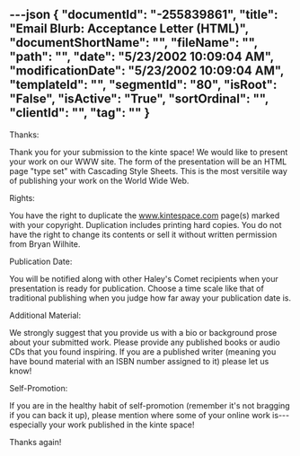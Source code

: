 ---json
{
  "documentId": "-255839861",
  "title": "Email Blurb: Acceptance Letter (HTML)",
  "documentShortName": "",
  "fileName": "",
  "path": "",
  "date": "5/23/2002 10:09:04 AM",
  "modificationDate": "5/23/2002 10:09:04 AM",
  "templateId": "",
  "segmentId": "80",
  "isRoot": "False",
  "isActive": "True",
  "sortOrdinal": "",
  "clientId": "",
  "tag": ""
}
---

Thanks:

Thank you for your submission to the kinte space! We would like to present your work on our WWW site. The form of the presentation will be an HTML page &quot;type set&quot; with Cascading Style Sheets. This is the most versitile way of publishing your work on the World Wide Web.


Rights:

You have the right to duplicate the www.kintespace.com page(s) marked with your copyright. Duplication includes printing hard copies. You do not have the right to change its contents or sell it without written permission from Bryan Wilhite.


Publication Date:

You will be notified along with other Haley's Comet recipients when your presentation is ready for publication. Choose a time scale like that of traditional publishing when you judge how far away your publication date is.


Additional Material:

We strongly suggest that you provide us with a bio or background prose about your submitted work. Please provide any published books or audio CDs that you found inspiring. If you are a published writer (meaning you have bound material with an ISBN number assigned to it) please let us know!


Self-Promotion:

If you are in the healthy habit of self-promotion (remember it's not bragging if you can back it up), please mention where some of your online work is---especially your work published in the kinte space!


Thanks again!
